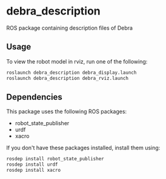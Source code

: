 debra_description
=================

ROS package containing description files of Debra


Usage
-----

To view the robot model in rviz, run one of the following:
```sh
roslaunch debra_description debra_display.launch
roslaunch debra_description debra_rviz.launch
```

Dependencies
------------

This package uses the following ROS packages:
* robot_state_publisher
* urdf
* xacro

If you don't have these packages installed, install them using:
```sh
rosdep install robot_state_publisher
rosdep install urdf
rosdep install xacro
```
